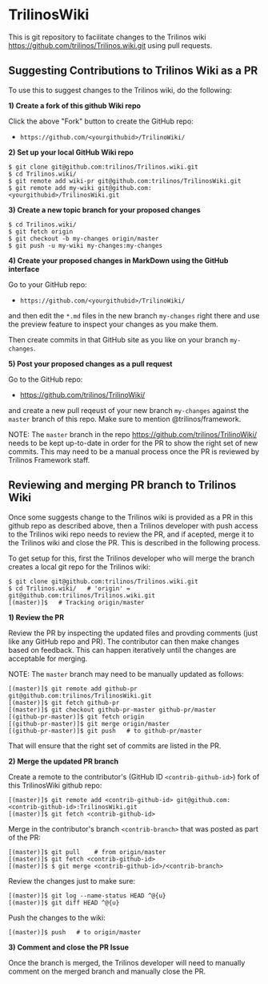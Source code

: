 # TrilinosWiki

This is git repository to facilitate changes to the Trilinos wiki https://github.com/trilinos/Trilinos.wiki.git using pull requests.

## Suggesting Contributions to Trilinos Wiki as a PR

To use this to suggest changes to the Trilinos wiki, do the following:

**1) Create a fork of this github Wiki repo**

Click the above "Fork" button to create the GitHub repo:

* `https://github.com/<yourgithubid>/TrilinoWiki/`

**2) Set up your local GitHub Wiki repo**

```
$ git clone git@github.com:trilinos/Trilinos.wiki.git
$ cd Trilinos.wiki/
$ git remote add wiki-pr git@github.com:trilinos/TrilinosWiki.git
$ git remote add my-wiki git@github.com:<yourgithubid>/TrilinosWiki.git
```

**3) Create a new topic branch for your proposed changes**

```
$ cd Trilinos.wiki/
$ git fetch origin
$ git checkout -b my-changes origin/master
$ git push -u my-wiki my-changes:my-changes
```

**4) Create your proposed changes in MarkDown using the GitHub interface**

Go to your GitHub repo:

* `https://github.com/<yourgithubid>/TrilinoWiki/`

and then edit the `*.md` files in the new branch `my-changes` right there and use the preview feature to inspect your changes as you make them.

Then create commits in that GitHub site as you like on your branch `my-changes`.

**5) Post your proposed changes as a pull request**

Go to the GitHub repo:

* https://github.com/trilinos/TrilinoWiki/

and create a new pull reqeust of your new branch `my-changes` against the `master` branch of this repo.  Make sure to mention @trilinos/framework.

NOTE: The `master` branch in the repo https://github.com/trilinos/TrilinoWiki/ needs to be kept up-to-date in order for the PR to show the right set of new commits.  This may need to be a manual process once the PR is reviewed by Trilinos Framework staff.

## Reviewing and merging PR branch to Trilinos Wiki

Once some suggests change to the Trilinos wiki is provided as a PR in this github repo as described above, then a Trilinos developer with push access to the Trilinos wiki repo needs to review the PR, and if acepted, merge it to the Trilinos wiki and close the PR.  This is described in the following process.

To get setup for this, first the Trilinos developer who will merge the branch creates a local git repo for the Trilinos wiki:

```
$ git clone git@github.com:trilinos/Trilinos.wiki.git
$ cd Trilinos.wiki/   # 'origin' = git@github.com:trilinos/Trilinos.wiki.git
[(master)]$   # Tracking origin/master
```

**1) Review the PR**

Review the PR by inspecting the updated files and provding comments (just like any GitHub repo and PR).  The contributor can then make changes based on feedback.  This can happen iteratively until the changes are acceptable for merging.

NOTE: The `master` branch may need to be manually updated as follows:

```
[(master)]$ git remote add github-pr git@github.com:trilinos/TrilinosWiki.git
[(master)]$ git fetch github-pr
[(master)]$ git checkout github-pr-master github-pr/master
[(github-pr-master)]$ git fetch origin
[(github-pr-master)]$ git merge origin/master
[(github-pr-master)]$ git push   # to github-pr/master
```

That will ensure that the right set of commits are listed in the PR.

**2) Merge the updated PR branch**

Create a remote to the contributor's (GitHub ID `<contrib-github-id>`) fork of this TrilinosWiki github repo:

```
[(master)]$ git remote add <contrib-github-id> git@github.com:<contrib-github-id>:TrilinosWiki.git
[(master)]$ git fetch <contrib-github-id>
```

Merge in the contributor's branch `<contrib-branch>` that was posted as part of the PR:

```
[(master)]$ git pull    # from origin/master
[(master)]$ git fetch <contrib-github-id>
[(master)]$ $ git merge <contrib-github-id>/<contrib-branch>
```

Review the changes just to make sure:

```
[(master)]$ git log --name-status HEAD ^@{u}
[(master)]$ git diff HEAD ^@{u}
```

Push the changes to the wiki:

```
[(master)]$ push   # to origin/master
```

**3) Comment and close the PR Issue**

Once the branch is merged, the Trilinos developer will need to manually comment on the merged branch and manually close the PR.
